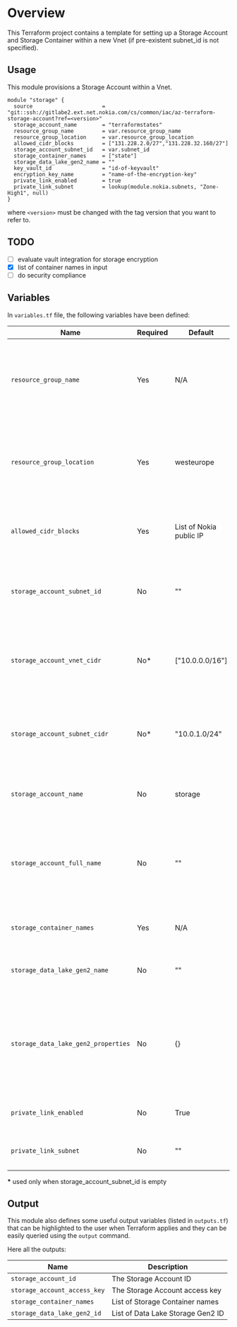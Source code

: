 # Overview

This Terraform project contains a template for setting up a Storage Account and Storage Container within a new Vnet (if pre-existent subnet_id is not specified).

## Usage

This module provisions a Storage Account within a Vnet.

```hcl-terraform
module "storage" {
  source                      = "git::ssh://gitlabe2.ext.net.nokia.com/cs/common/iac/az-terraform-storage-account?ref=<version>"
  storage_account_name        = "terraformstates"
  resource_group_name         = var.resource_group_name
  resource_group_location     = var.resource_group_location
  allowed_cidr_blocks         = ["131.228.2.0/27","131.228.32.160/27"]
  storage_account_subnet_id   = var.subnet_id
  storage_container_names     = ["state"]
  storage_data_lake_gen2_name = ""
  key_vault_id                = "id-of-keyvault"
  encryption_key_name         = "name-of-the-encryption-key"
  private_link_enabled        = true
  private_link_subnet         = lookup(module.nokia.subnets, "Zone-High1", null)
}
```

where `<version>` must be changed with the tag version that you want to refer to.

## TODO
- [ ] evaluate vault integration for storage encryption
- [X] list of container names in input
- [ ] do security compliance

## Variables

In `variables.tf` file, the following variables have been defined:

| Name                     | Required | Default                 | Description |
| ----                     | -------- | -------                 | ----------- |
| `resource_group_name`         | Yes | N/A                     | Name of the resource group the Storage Account will be associated to |
| `resource_group_location`     | Yes | westeurope              | Location of the resource group the Storage Account will be associated to |
| `allowed_cidr_blocks`         | Yes | List of Nokia public IP | List of IP or IP ranges in CIDR Format (only public IP) |
| `storage_account_subnet_id`   | No  | ""                      | Pre-existent Subnet ID in which to provision the Storage Account |
| `storage_account_vnet_cidr`   | No* | ["10.0.0.0/16"]         | CIDR list for vnet address space in which the Storage Account is sitting |
| `storage_account_subnet_cidr` | No* | "10.0.1.0/24"           | CIDR for subnet address space in which the Storage Account is sitting  |
| `storage_account_name`        | No  | storage                 | The name of the Storage Account to create |
| `storage_account_full_name`   | No  | ""                      | The storage account name with prefix. Used to override the prefixed storage. |
| `storage_container_names`     | Yes | N/A                     | List of Storage Containers to create) |
| `storage_data_lake_gen2_name` | No  | ""                      | Name of the Data lake Gen 2 File System (if needed) |
| `storage_data_lake_gen2_properties`     | No | {}             | Map of Keys to Base64-Encoded Values which should be assigned to this Data Lake Gen2 File System |
| `private_link_enabled`        | No  | True                   | Enable private link for storage account |
| `private_link_subnet`         | No  | ""                      | Subnet info to supply private link creation |

__*__ used only when storage_account_subnet_id is empty

## Output

This module also defines some useful output variables (listed in `outputs.tf`) that can be highlighted to
the user when Terraform applies and they can be easily queried using the `output` command.

Here all the outputs:

| Name                         | Description |
| ----                         | ----------- |
| `storage_account_id`         | The Storage Account ID |
| `storage_account_access_key` | The Storage Account access key |
| `storage_container_names`    | List of Storage Container names |
| `storage_data_lake_gen2_id`  | List of Data Lake Storage Gen2 ID |
